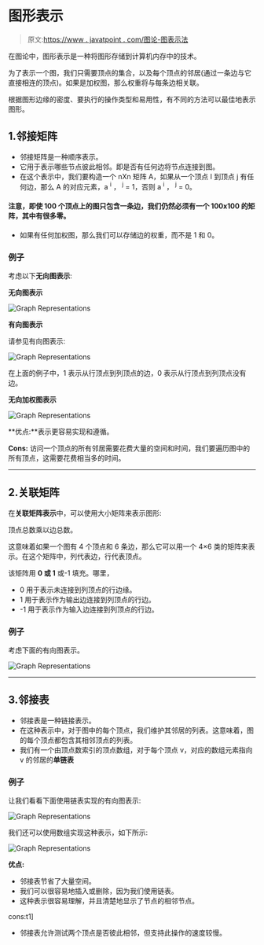 # 图形表示

> 原文:[https://www . javatpoint . com/图论-图表示法](https://www.javatpoint.com/graph-theory-graph-representations)

在图论中，图形表示是一种将图形存储到计算机内存中的技术。

为了表示一个图，我们只需要顶点的集合，以及每个顶点的邻居(通过一条边与它直接相连的顶点)。如果是加权图，那么权重将与每条边相关联。

根据图形边缘的密度、要执行的操作类型和易用性，有不同的方法可以最佳地表示图形。

## 1.邻接矩阵

*   邻接矩阵是一种顺序表示。
*   它用于表示哪些节点彼此相邻。即是否有任何边将节点连接到图。
*   在这个表示中，我们要构造一个 nXn 矩阵 A，如果从一个顶点 I 到顶点 j 有任何边，那么 A 的对应元素，a <sup>i</sup> ， <sup>j</sup> = 1，否则 a <sup>i</sup> ， <sup>j</sup> = 0。

#### 注意，即使 100 个顶点上的图只包含一条边，我们仍然必须有一个 100x100 的矩阵，其中有很多零。

*   如果有任何加权图，那么我们可以存储边的权重，而不是 1 和 0。

### 例子

考虑以下**无向图表示**:

**无向图表示**

![Graph Representations](../Images/0afa418055ac08144252a23c2cebc77f.png)

**有向图表示**

请参见有向图表示:

![Graph Representations](../Images/8b902f9c7aeddfc8319970543f02316a.png)

在上面的例子中，1 表示从行顶点到列顶点的边，0 表示从行顶点到列顶点没有边。

**无向加权图表示**

![Graph Representations](../Images/1dafdc19fa733dbec80f6bf5e1466b6b.png)

**优点:**表示更容易实现和遵循。

**Cons:** 访问一个顶点的所有邻居需要花费大量的空间和时间，我们要遍历图中的所有顶点，这需要花费相当多的时间。

* * *

## 2.关联矩阵

在**关联矩阵表示**中，可以使用大小矩阵来表示图形:

顶点总数乘以边总数。

这意味着如果一个图有 4 个顶点和 6 条边，那么它可以用一个 4×6 类的矩阵来表示。在这个矩阵中，列代表边，行代表顶点。

该矩阵用 **0 或 1** 或-1 填充。哪里，

*   0 用于表示未连接到列顶点的行边缘。
*   1 用于表示作为输出边连接到列顶点的行边。
*   -1 用于表示作为输入边连接到列顶点的行边。

### 例子

考虑下面的有向图表示。

![Graph Representations](../Images/5954ba02c57cb99aa42e495e52a3fae1.png)

* * *

## 3.邻接表

*   邻接表是一种链接表示。
*   在这种表示中，对于图中的每个顶点，我们维护其邻居的列表。这意味着，图的每个顶点都包含其相邻顶点的列表。
*   我们有一个由顶点数索引的顶点数组，对于每个顶点 v，对应的数组元素指向 v 的邻居的**单链表**

### 例子

让我们看看下面使用链表实现的有向图表示:

![Graph Representations](../Images/456928f92b4a2684d1937a9e5c7be25e.png)

我们还可以使用数组实现这种表示，如下所示:

![Graph Representations](../Images/14860e4e3441405ece8dc8836571ac59.png)

**优点:**

*   邻接表节省了大量空间。
*   我们可以很容易地插入或删除，因为我们使用链表。
*   这种表示很容易理解，并且清楚地显示了节点的相邻节点。

cons:t1]

*   邻接表允许测试两个顶点是否彼此相邻，但支持此操作的速度较慢。